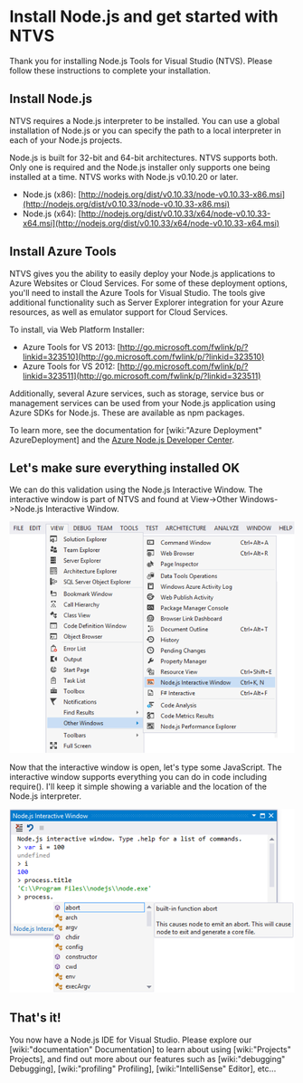 Install Node.js and get started with NTVS
=========================================

Thank you for installing Node.js Tools for Visual Studio (NTVS). Please follow these instructions to complete your installation.

Install Node.js
---------------
NTVS requires a Node.js interpreter to be installed. You can use a global installation of Node.js or you can specify the path to a local interpreter in each of your Node.js projects.

Node.js is built for 32-bit and 64-bit architectures. NTVS supports both. Only one is required and the Node.js installer only supports one being installed at a time.  NTVS works with Node.js v0.10.20 or later.

* Node.js (x86): [http://nodejs.org/dist/v0.10.33/node-v0.10.33-x86.msi](http://nodejs.org/dist/v0.10.33/node-v0.10.33-x86.msi)
* Node.js (x64): [http://nodejs.org/dist/v0.10.33/x64/node-v0.10.33-x64.msi](http://nodejs.org/dist/v0.10.33/x64/node-v0.10.33-x64.msi)

Install Azure Tools
-------------------
NTVS gives you the ability to easily deploy your Node.js applications to Azure Websites or Cloud Services. For some of these deployment options, you'll need to install the Azure Tools for Visual Studio. The tools give additional functionality such as Server Explorer integration for your Azure resources, as well as emulator support for Cloud Services.

To install, via Web Platform Installer:

* Azure Tools for VS 2013: [http://go.microsoft.com/fwlink/p/?linkid=323510](http://go.microsoft.com/fwlink/p/?linkid=323510)
* Azure Tools for VS 2012: [http://go.microsoft.com/fwlink/p/?linkid=323511](http://go.microsoft.com/fwlink/p/?linkid=323511)

Additionally, several Azure services, such as storage, service bus or management services can be used from your Node.js application using Azure SDKs for Node.js. These are available as npm packages.

To learn more, see the documentation for [wiki:"Azure Deployment" AzureDeployment] and the [Azure Node.js Developer Center](http://azure.microsoft.com/en-us/develop/nodejs/).

Let's make sure everything installed OK
---------------------------------------
We can do this validation using the Node.js Interactive Window.  The interactive window is part of NTVS and found at View->Other Windows->Node.js Interactive Window.

![Node.js Interactive Window](Images\InstallationREPLCommand.png)

Now that the interactive window is open, let's type some JavaScript. The interactive window supports everything you can do in code including require(). I'll keep it simple showing a variable and the location of the Node.js interpreter.

![Node.js Interactive Window](Images\InstallationREPL.png)

That's it!
----------
You now have a Node.js IDE for Visual Studio. Please explore our [wiki:"documentation" Documentation] to learn about using [wiki:"Projects" Projects], and find out more about our features such as [wiki:"debugging" Debugging], [wiki:"profiling" Profiling], [wiki:"IntelliSense" Editor], etc...
